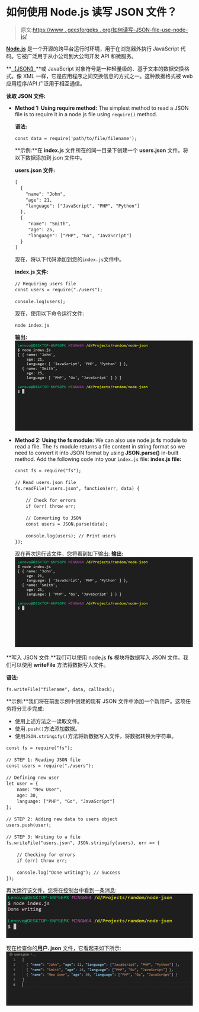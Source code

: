 # 如何使用 Node.js 读写 JSON 文件？

> 原文:[https://www . geesforgeks . org/如何读写-JSON-file-use-node-js/](https://www.geeksforgeeks.org/how-to-read-and-write-json-file-using-node-js/)

**[Node.js](https://www.geeksforgeeks.org/introduction-to-nodejs/)** 是一个开源的跨平台运行时环境，用于在浏览器外执行 JavaScript 代码。它被广泛用于从小公司到大公司开发 API 和微服务。

**[【JSON】](https://www.geeksforgeeks.org/javascript-json/)**或 JavaScript 对象符号是一种轻量级的、基于文本的数据交换格式。像 XML 一样，它是应用程序之间交换信息的方式之一。这种数据格式被 web 应用程序/API 广泛用于相互通信。

**读取 JSON 文件:**

*   **Method 1: Using require method:** The simplest method to read a JSON file is to require it in a node.js file using `require()` method.

    **语法:**

    ```
    const data = require('path/to/file/filename');
    ```

    **示例:**在 **index.js** 文件所在的同一目录下创建一个 **users.json** 文件。将以下数据添加到 json 文件中。

    **users.json 文件:**

    ```
    [
      { 
        "name": "John", 
        "age": 21,
        "language": ["JavaScript", "PHP", "Python"] 
      },
      {
         "name": "Smith",
         "age": 25,
         "language": ["PHP", "Go", "JavaScript"] 
      }
    ]
    ```

    现在，将以下代码添加到您的`index.js`文件中。

    **index.js 文件:**

    ```
    // Requiring users file
    const users = require("./users");

    console.log(users);
    ```

    现在，使用以下命令运行文件:

    ```
    node index.js
    ```

    **输出:**
    ![](img/d5eae0e428d80b047abe749d00acff1b.png)

*   **Method 2: Using the fs module:** We can also use node.js **fs** module to read a file. The `fs` module returns a file content in string format so we need to convert it into JSON format by using **JSON.parse()** in-built method.
    Add the following code into your `index.js` file:
    **index.js file:**

    ```
    const fs = require("fs");

    // Read users.json file
    fs.readFile("users.json", function(err, data) {

        // Check for errors
        if (err) throw err;

        // Converting to JSON
        const users = JSON.parse(data);

        console.log(users); // Print users 
    });
    ```

    现在再次运行该文件，您将看到如下输出:
    **输出:**
    ![](img/d5eae0e428d80b047abe749d00acff1b.png)

**写入 JSON 文件:**我们可以使用 node.js **fs** 模块将数据写入 JSON 文件。我们可以使用 **writeFile** 方法将数据写入文件。

**语法:**

```
fs.writeFile("filename", data, callback);
```

**示例:**我们将在前面示例中创建的现有 JSON 文件中添加一个新用户。这项任务将分三步完成:

*   使用上述方法之一读取文件。
*   使用`.push()`方法添加数据。
*   使用`JSON.stringify()`方法将新数据写入文件，将数据转换为字符串。

```
const fs = require("fs");

// STEP 1: Reading JSON file
const users = require("./users");

// Defining new user
let user = {
    name: "New User",
    age: 30,
    language: ["PHP", "Go", "JavaScript"]
};

// STEP 2: Adding new data to users object
users.push(user);

// STEP 3: Writing to a file
fs.writeFile("users.json", JSON.stringify(users), err => {

    // Checking for errors
    if (err) throw err; 

    console.log("Done writing"); // Success
});
```

再次运行该文件，您将在控制台中看到一条消息:
![](img/2bc51c3869096d3ee4228a9f30fc7136.png)

现在检查你的**用户. json** 文件，它看起来如下所示:
![](img/edc2e4fd16d909f9ca1a3e47194e86e0.png)